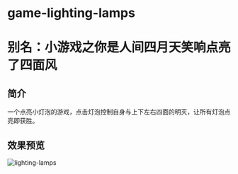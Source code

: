 # game-lighting-lamps
# 别名：小游戏之你是人间四月天笑响点亮了四面风

## 简介
一个点亮小灯泡的游戏，点击灯泡控制自身与上下左右四面的明灭，让所有灯泡点亮即获胜。

## 效果预览
![lighting-lamps](http://onog88p04.bkt.clouddn.com/game-lighting-lamps.gif)
